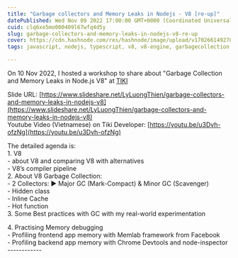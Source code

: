 ```yaml
---
title: "Garbage collectors and Memory Leaks in Nodejs - V8 [re-up]"
datePublished: Wed Nov 09 2022 17:00:00 GMT+0000 (Coordinated Universal Time)
cuid: clq6xe5mo000409l67wfq4d5y
slug: garbage-collectors-and-memory-leaks-in-nodejs-v8-re-up
cover: https://cdn.hashnode.com/res/hashnode/image/upload/v1702661492780/1d46069f-4557-4854-b3bf-536b1bd8f259.png
tags: javascript, nodejs, typescript, v8, v8-engine, garbagecollection

---
```


On 10 Nov 2022, I hosted a workshop to share about "Garbage Collection and Memory Leaks in Node.js V8" at [TIKI](https://www.linkedin.com/company/tiki-vn/)  
  
Slide URL: [https://www.slideshare.net/LyLuongThien/garbage-collectors-and-memory-leaks-in-nodejs-v8](https://www.slideshare.net/LyLuongThien/garbage-collectors-and-memory-leaks-in-nodejs-v8)  
Youtube Video (Vietnamese) on Tiki Developer: [https://youtu.be/u3Dvh-ofzNg](https://youtu.be/u3Dvh-ofzNg)  
  
The detailed agenda is:  
1\. V8  
\- about V8 and comparing V8 with alternatives  
\- V8’s compiler pipeline  
2\. About V8 Garbage Collection:  
\- 2 Collectors: ▶ Major GC (Mark-Compact) & Minor GC (Scavenger)  
\- Hidden class  
\- Inline Cache  
\- Hot function  
3\. Some Best practices with GC with my real-world experimentation  
  
4\. Practising Memory debugging  
\- Profiling frontend app memory with Memlab framework from Facebook  
\- Profiling backend app memory with Chrome Devtools and node-inspector  
\------------